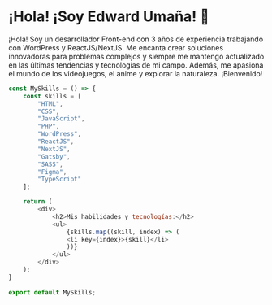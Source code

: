 # ¡Hola! ¡Soy Edward Umaña! 👋

¡Hola! Soy un desarrollador Front-end con 3 años de experiencia trabajando con WordPress y ReactJS/NextJS. Me encanta crear soluciones innovadoras para problemas complejos y siempre me mantengo actualizado en las últimas tendencias y tecnologías de mi campo. Además, me apasiona el mundo de los videojuegos, el anime y explorar la naturaleza. ¡Bienvenido!

```javascript
const MySkills = () => {
    const skills = [
        "HTML",
        "CSS",
        "JavaScript",
        "PHP",
        "WordPress",
        "ReactJS",
        "NextJS",
        "Gatsby",
        "SASS",
        "Figma",
        "TypeScript"
    ];

    return (
        <div>
            <h2>Mis habilidades y tecnologías:</h2>
            <ul>
                {skills.map((skill, index) => (
                <li key={index}>{skill}</li>
                ))}
            </ul>
        </div>
    );
}
 
export default MySkills;
```
